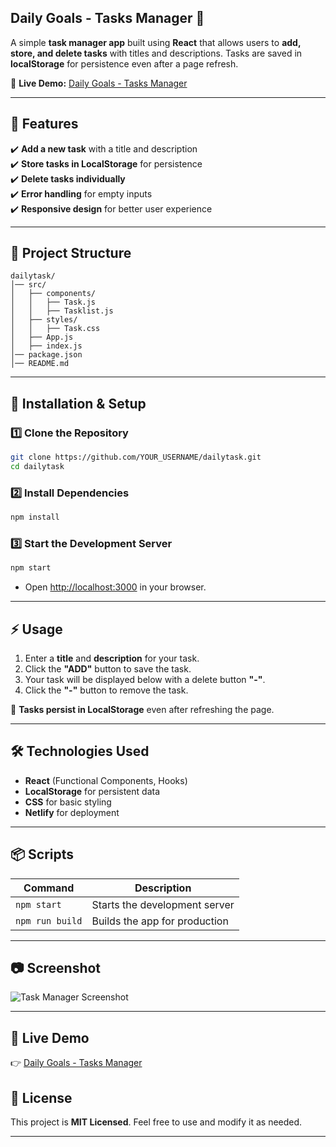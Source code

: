 ## **Daily Goals - Tasks Manager** 🚀  

A simple **task manager app** built using **React** that allows users to **add, store, and delete tasks** with titles and descriptions. Tasks are saved in **localStorage** for persistence even after a page refresh.  

🔗 **Live Demo:** [Daily Goals - Tasks Manager](https://daily-goals-tasks-manager.netlify.app/)  

---

## **📌 Features**  
✔️ **Add a new task** with a title and description  
✔️ **Store tasks in LocalStorage** for persistence  
✔️ **Delete tasks individually**  
✔️ **Error handling** for empty inputs  
✔️ **Responsive design** for better user experience  

---

## **📂 Project Structure**  
```
dailytask/
│── src/
│   ├── components/
│   │   ├── Task.js
│   │   ├── Tasklist.js
│   ├── styles/
│   │   ├── Task.css
│   ├── App.js
│   ├── index.js
│── package.json
│── README.md
```

---

## **🚀 Installation & Setup**  
### **1️⃣ Clone the Repository**  
```sh
git clone https://github.com/YOUR_USERNAME/dailytask.git
cd dailytask
```
### **2️⃣ Install Dependencies**  
```sh
npm install
```
### **3️⃣ Start the Development Server**  
```sh
npm start
```
- Open [http://localhost:3000](http://localhost:3000) in your browser.

---

## **⚡ Usage**  
1. Enter a **title** and **description** for your task.  
2. Click the **"ADD"** button to save the task.  
3. Your task will be displayed below with a delete button **"-"**.  
4. Click the **"-"** button to remove the task.  

📌 **Tasks persist in LocalStorage** even after refreshing the page.  

---

## **🛠️ Technologies Used**  
- **React** (Functional Components, Hooks)  
- **LocalStorage** for persistent data  
- **CSS** for basic styling  
- **Netlify** for deployment  

---

## **📦 Scripts**  
| Command          | Description                                      |
|-----------------|--------------------------------------------------|
| `npm start`     | Starts the development server                   |
| `npm run build` | Builds the app for production                   |


---

## **📷 Screenshot**  
![Task Manager Screenshot](https://via.placeholder.com/800x400?text=Daily+Goals+Task+Manager)

---

## **🔗 Live Demo**  
👉 [Daily Goals - Tasks Manager](https://daily-goals-tasks-manager.netlify.app/)  



## **📜 License**  
This project is **MIT Licensed**. Feel free to use and modify it as needed.  

---
